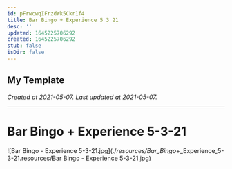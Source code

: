 ```yaml
---
id: pFrwcwqIFrzdWk5Ckr1f4
title: Bar Bingo + Experience 5 3 21
desc: ''
updated: 1645225706292
created: 1645225706292
stub: false
isDir: false
---
```

My Template
---

_Created at 2021-05-07._
_Last updated at 2021-05-07._




---

# Bar Bingo + Experience 5-3-21


![Bar Bingo - Experience 5-3-21.jpg](./_resources/Bar_Bingo_+_Experience_5-3-21.resources/Bar Bingo - Experience 5-3-21.jpg)

